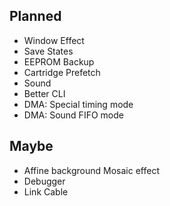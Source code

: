 ## Planned
* Window Effect
* Save States
* EEPROM Backup
* Cartridge Prefetch
* Sound
* Better CLI
* DMA: Special timing mode
* DMA: Sound FIFO mode


## Maybe
* Affine background Mosaic effect
* Debugger
* Link Cable